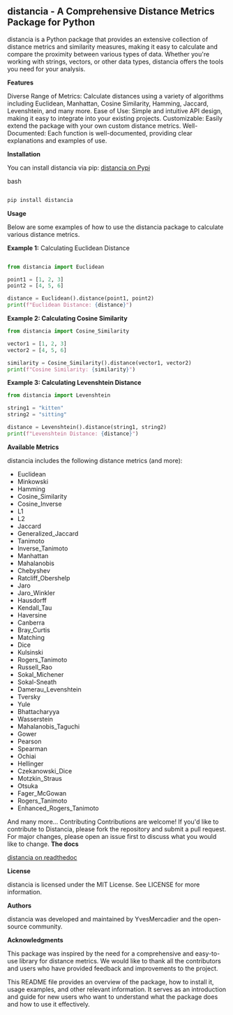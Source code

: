 ## **distancia** - A Comprehensive Distance Metrics Package for Python

distancia is a Python package that provides an extensive collection of distance metrics and similarity measures, making it easy to calculate and compare the proximity between various types of data. Whether you're working with strings, vectors, or other data types, distancia offers the tools you need for your analysis.

**Features**

Diverse Range of Metrics: Calculate distances using a variety of algorithms including Euclidean, Manhattan, Cosine Similarity, Hamming, Jaccard, Levenshtein, and many more.
Ease of Use: Simple and intuitive API design, making it easy to integrate into your existing projects.
Customizable: Easily extend the package with your own custom distance metrics.
Well-Documented: Each function is well-documented, providing clear explanations and examples of use.

**Installation**

You can install distancia via pip:
[distancia on Pypi](https://pypi.org/project/distancia/)


bash

```bash

pip install distancia
```

**Usage**

Below are some examples of how to use the distancia package to calculate various distance metrics.

**Example 1:** Calculating Euclidean Distance

```python

from distancia import Euclidean

point1 = [1, 2, 3]
point2 = [4, 5, 6]

distance = Euclidean().distance(point1, point2)
print(f"Euclidean Distance: {distance}")
```

**Example 2: Calculating Cosine Similarity**

```python
from distancia import Cosine_Similarity

vector1 = [1, 2, 3]
vector2 = [4, 5, 6]

similarity = Cosine_Similarity().distance(vector1, vector2)
print(f"Cosine Similarity: {similarity}")
```

**Example 3: Calculating Levenshtein Distance**

```python
from distancia import Levenshtein

string1 = "kitten"
string2 = "sitting"

distance = Levenshtein().distance(string1, string2)
print(f"Levenshtein Distance: {distance}")
```

**Available Metrics**

distancia includes the following distance metrics (and more):

* Euclidean
* Minkowski
* Hamming
* Cosine_Similarity 
* Cosine_Inverse 
* L1 
* L2 
* Jaccard 
* Generalized_Jaccard 
* Tanimoto 
* Inverse_Tanimoto 
* Manhattan 
* Mahalanobis 
* Chebyshev 
* Ratcliff_Obershelp 
* Jaro 
* Jaro_Winkler 
* Hausdorff 
* Kendall_Tau
* Haversine 
* Canberra 
* Bray_Curtis 
* Matching 
* Dice 
* Kulsinski 
* Rogers_Tanimoto 
* Russell_Rao 
* Sokal_Michener 
* Sokal-Sneath 
* Damerau_Levenshtein 
* Tversky 
* Yule 
* Bhattacharyya 
* Wasserstein 
* Mahalanobis_Taguchi 
* Gower 
* Pearson 
* Spearman 
* Ochiai 
* Hellinger 
* Czekanowski_Dice 
* Motzkin_Straus 
* Otsuka 
* Fager_McGowan 
* Rogers_Tanimoto 
* Enhanced_Rogers_Tanimoto 


And many more...
Contributing
Contributions are welcome! If you'd like to contribute to Distancia, please fork the repository and submit a pull request. For major changes, please open an issue first to discuss what you would like to change.
**The docs**

[distancia on readthedoc](https://distancia.readthedocs.io/en/latest/)

**License**

distancia is licensed under the MIT License. See LICENSE for more information.

**Authors**

distancia was developed and maintained by YvesMercadier and the open-source community.

**Acknowledgments**

This package was inspired by the need for a comprehensive and easy-to-use library for distance metrics. We would like to thank all the contributors and users who have provided feedback and improvements to the project.

This README file provides an overview of the package, how to install it, usage examples, and other relevant information. It serves as an introduction and guide for new users who want to understand what the package does and how to use it effectively.

